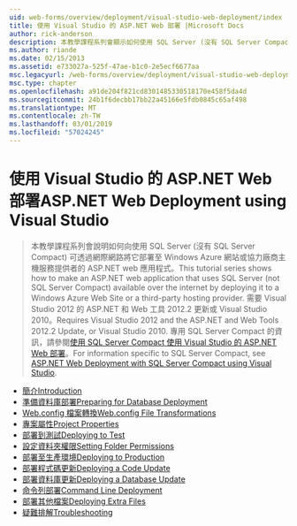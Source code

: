 ```yaml
---
uid: web-forms/overview/deployment/visual-studio-web-deployment/index
title: 使用 Visual Studio 的 ASP.NET Web 部署 |Microsoft Docs
author: rick-anderson
description: 本教學課程系列會顯示如何使用 SQL Server (沒有 SQL Server Compact) 可透過網際網路將它部署為 t 的 ASP.NET web 應用程式...
ms.author: riande
ms.date: 02/15/2013
ms.assetid: e733027a-525f-47ae-b1c0-2e5ecf6677aa
msc.legacyurl: /web-forms/overview/deployment/visual-studio-web-deployment
msc.type: chapter
ms.openlocfilehash: a91de204f821cd8301485330518170e458f5da4d
ms.sourcegitcommit: 24b1f6decbb17bb22a45166e5fdb0845c65af498
ms.translationtype: MT
ms.contentlocale: zh-TW
ms.lasthandoff: 03/01/2019
ms.locfileid: "57024245"
---
```

<a name="aspnet-web-deployment-using-visual-studio"></a><span data-ttu-id="5de26-103">使用 Visual Studio 的 ASP.NET Web 部署</span><span class="sxs-lookup"><span data-stu-id="5de26-103">ASP.NET Web Deployment using Visual Studio</span></span>
====================
> <span data-ttu-id="5de26-104">本教學課程系列會說明如何向使用 SQL Server (沒有 SQL Server Compact) 可透過網際網路將它部署至 Windows Azure 網站或協力廠商主機服務提供者的 ASP.NET web 應用程式。</span><span class="sxs-lookup"><span data-stu-id="5de26-104">This tutorial series shows how to make an ASP.NET web application that uses SQL Server (not SQL Server Compact) available over the internet by deploying it to a Windows Azure Web Site or a third-party hosting provider.</span></span> <span data-ttu-id="5de26-105">需要 Visual Studio 2012 的 ASP.NET 和 Web 工具 2012.2 更新或 Visual Studio 2010。</span><span class="sxs-lookup"><span data-stu-id="5de26-105">Requires Visual Studio 2012 and the ASP.NET and Web Tools 2012.2 Update, or Visual Studio 2010.</span></span> <span data-ttu-id="5de26-106">專用 SQL Server Compact 的資訊，請參閱[使用 SQL Server Compact 使用 Visual Studio 的 ASP.NET Web 部署](../../older-versions-getting-started/deployment-to-a-hosting-provider/deployment-to-a-hosting-provider-introduction-1-of-12.md)。</span><span class="sxs-lookup"><span data-stu-id="5de26-106">For information specific to SQL Server Compact, see [ASP.NET Web Deployment with SQL Server Compact using Visual Studio](../../older-versions-getting-started/deployment-to-a-hosting-provider/deployment-to-a-hosting-provider-introduction-1-of-12.md).</span></span>


- [<span data-ttu-id="5de26-107">簡介</span><span class="sxs-lookup"><span data-stu-id="5de26-107">Introduction</span></span>](introduction.md)
- [<span data-ttu-id="5de26-108">準備資料庫部署</span><span class="sxs-lookup"><span data-stu-id="5de26-108">Preparing for Database Deployment</span></span>](preparing-databases.md)
- [<span data-ttu-id="5de26-109">Web.config 檔案轉換</span><span class="sxs-lookup"><span data-stu-id="5de26-109">Web.config File Transformations</span></span>](web-config-transformations.md)
- [<span data-ttu-id="5de26-110">專案屬性</span><span class="sxs-lookup"><span data-stu-id="5de26-110">Project Properties</span></span>](project-properties.md)
- [<span data-ttu-id="5de26-111">部署到測試</span><span class="sxs-lookup"><span data-stu-id="5de26-111">Deploying to Test</span></span>](deploying-to-iis.md)
- [<span data-ttu-id="5de26-112">設定資料夾權限</span><span class="sxs-lookup"><span data-stu-id="5de26-112">Setting Folder Permissions</span></span>](setting-folder-permissions.md)
- [<span data-ttu-id="5de26-113">部署至生產環境</span><span class="sxs-lookup"><span data-stu-id="5de26-113">Deploying to Production</span></span>](deploying-to-production.md)
- [<span data-ttu-id="5de26-114">部署程式碼更新</span><span class="sxs-lookup"><span data-stu-id="5de26-114">Deploying a Code Update</span></span>](deploying-a-code-update.md)
- [<span data-ttu-id="5de26-115">部署資料庫更新</span><span class="sxs-lookup"><span data-stu-id="5de26-115">Deploying a Database Update</span></span>](deploying-a-database-update.md)
- [<span data-ttu-id="5de26-116">命令列部署</span><span class="sxs-lookup"><span data-stu-id="5de26-116">Command Line Deployment</span></span>](command-line-deployment.md)
- [<span data-ttu-id="5de26-117">部署其他檔案</span><span class="sxs-lookup"><span data-stu-id="5de26-117">Deploying Extra Files</span></span>](deploying-extra-files.md)
- [<span data-ttu-id="5de26-118">疑難排解</span><span class="sxs-lookup"><span data-stu-id="5de26-118">Troubleshooting</span></span>](troubleshooting.md)
